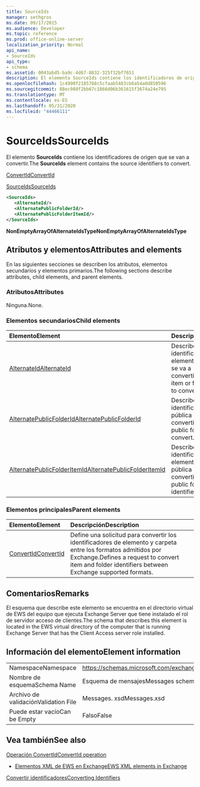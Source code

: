 ```yaml
---
title: SourceIds
manager: sethgros
ms.date: 09/17/2015
ms.audience: Developer
ms.topic: reference
ms.prod: office-online-server
localization_priority: Normal
api_name:
- SourceIds
api_type:
- schema
ms.assetid: 0043abd5-ba9c-4d67-8832-325f32bf7651
description: El elemento SourceIds contiene los identificadores de origen que se van a convertir.
ms.openlocfilehash: 1c4990f2185788c5cfaab5483cb6a54a0d850596
ms.sourcegitcommit: 88ec988f2bb67c1866d06b361615f3674a24e795
ms.translationtype: MT
ms.contentlocale: es-ES
ms.lasthandoff: 05/31/2020
ms.locfileid: "44466111"
---
```

# <a name="sourceids"></a><span data-ttu-id="641c8-103">SourceIds</span><span class="sxs-lookup"><span data-stu-id="641c8-103">SourceIds</span></span>

<span data-ttu-id="641c8-104">El elemento **SourceIds** contiene los identificadores de origen que se van a convertir.</span><span class="sxs-lookup"><span data-stu-id="641c8-104">The **SourceIds** element contains the source identifiers to convert.</span></span> 
  
[<span data-ttu-id="641c8-105">ConvertId</span><span class="sxs-lookup"><span data-stu-id="641c8-105">ConvertId</span></span>](convertid.md)
  
[<span data-ttu-id="641c8-106">SourceIds</span><span class="sxs-lookup"><span data-stu-id="641c8-106">SourceIds</span></span>](sourceids.md)
  
```xml
<SourceIds>
   <AlternateId/>
   <AlternatePublicFolderId/>
   <AlternatePublicFolderItemId/>
</SourceIds>
```

 <span data-ttu-id="641c8-107">**NonEmptyArrayOfAlternateIdsType**</span><span class="sxs-lookup"><span data-stu-id="641c8-107">**NonEmptyArrayOfAlternateIdsType**</span></span>
## <a name="attributes-and-elements"></a><span data-ttu-id="641c8-108">Atributos y elementos</span><span class="sxs-lookup"><span data-stu-id="641c8-108">Attributes and elements</span></span>

<span data-ttu-id="641c8-109">En las siguientes secciones se describen los atributos, elementos secundarios y elementos primarios.</span><span class="sxs-lookup"><span data-stu-id="641c8-109">The following sections describe attributes, child elements, and parent elements.</span></span>
  
### <a name="attributes"></a><span data-ttu-id="641c8-110">Atributos</span><span class="sxs-lookup"><span data-stu-id="641c8-110">Attributes</span></span>

<span data-ttu-id="641c8-111">Ninguna.</span><span class="sxs-lookup"><span data-stu-id="641c8-111">None.</span></span>
  
### <a name="child-elements"></a><span data-ttu-id="641c8-112">Elementos secundarios</span><span class="sxs-lookup"><span data-stu-id="641c8-112">Child elements</span></span>

|<span data-ttu-id="641c8-113">**Elemento**</span><span class="sxs-lookup"><span data-stu-id="641c8-113">**Element**</span></span>|<span data-ttu-id="641c8-114">**Descripción**</span><span class="sxs-lookup"><span data-stu-id="641c8-114">**Description**</span></span>|
|:-----|:-----|
|[<span data-ttu-id="641c8-115">AlternateId</span><span class="sxs-lookup"><span data-stu-id="641c8-115">AlternateId</span></span>](alternateid.md) <br/> |<span data-ttu-id="641c8-116">Describe un identificador de elemento o carpeta que se va a convertir.</span><span class="sxs-lookup"><span data-stu-id="641c8-116">Describes an item or folder identifier to convert.</span></span>  <br/> |
|[<span data-ttu-id="641c8-117">AlternatePublicFolderId</span><span class="sxs-lookup"><span data-stu-id="641c8-117">AlternatePublicFolderId</span></span>](alternatepublicfolderid.md) <br/> |<span data-ttu-id="641c8-118">Describe un identificador de carpeta pública que se va a convertir.</span><span class="sxs-lookup"><span data-stu-id="641c8-118">Describes a public folder identifier to convert.</span></span>  <br/> |
|[<span data-ttu-id="641c8-119">AlternatePublicFolderItemId</span><span class="sxs-lookup"><span data-stu-id="641c8-119">AlternatePublicFolderItemId</span></span>](alternatepublicfolderitemid.md) <br/> |<span data-ttu-id="641c8-120">Describe un identificador de elemento de carpeta pública que se va a convertir.</span><span class="sxs-lookup"><span data-stu-id="641c8-120">Describes a public folder item identifier to convert.</span></span>  <br/> |
   
### <a name="parent-elements"></a><span data-ttu-id="641c8-121">Elementos principales</span><span class="sxs-lookup"><span data-stu-id="641c8-121">Parent elements</span></span>

|<span data-ttu-id="641c8-122">**Elemento**</span><span class="sxs-lookup"><span data-stu-id="641c8-122">**Element**</span></span>|<span data-ttu-id="641c8-123">**Descripción**</span><span class="sxs-lookup"><span data-stu-id="641c8-123">**Description**</span></span>|
|:-----|:-----|
|[<span data-ttu-id="641c8-124">ConvertId</span><span class="sxs-lookup"><span data-stu-id="641c8-124">ConvertId</span></span>](convertid.md) <br/> |<span data-ttu-id="641c8-125">Define una solicitud para convertir los identificadores de elemento y carpeta entre los formatos admitidos por Exchange.</span><span class="sxs-lookup"><span data-stu-id="641c8-125">Defines a request to convert item and folder identifiers between Exchange supported formats.</span></span>  <br/> |
   
## <a name="remarks"></a><span data-ttu-id="641c8-126">Comentarios</span><span class="sxs-lookup"><span data-stu-id="641c8-126">Remarks</span></span>

<span data-ttu-id="641c8-127">El esquema que describe este elemento se encuentra en el directorio virtual de EWS del equipo que ejecuta Exchange Server que tiene instalado el rol de servidor acceso de clientes.</span><span class="sxs-lookup"><span data-stu-id="641c8-127">The schema that describes this element is located in the EWS virtual directory of the computer that is running Exchange Server that has the Client Access server role installed.</span></span>
  
## <a name="element-information"></a><span data-ttu-id="641c8-128">Información del elemento</span><span class="sxs-lookup"><span data-stu-id="641c8-128">Element information</span></span>

|||
|:-----|:-----|
|<span data-ttu-id="641c8-129">Namespace</span><span class="sxs-lookup"><span data-stu-id="641c8-129">Namespace</span></span>  <br/> |https://schemas.microsoft.com/exchange/services/2006/messages  <br/> |
|<span data-ttu-id="641c8-130">Nombre de esquema</span><span class="sxs-lookup"><span data-stu-id="641c8-130">Schema Name</span></span>  <br/> |<span data-ttu-id="641c8-131">Esquema de mensajes</span><span class="sxs-lookup"><span data-stu-id="641c8-131">Messages schema</span></span>  <br/> |
|<span data-ttu-id="641c8-132">Archivo de validación</span><span class="sxs-lookup"><span data-stu-id="641c8-132">Validation File</span></span>  <br/> |<span data-ttu-id="641c8-133">Messages. xsd</span><span class="sxs-lookup"><span data-stu-id="641c8-133">Messages.xsd</span></span>  <br/> |
|<span data-ttu-id="641c8-134">Puede estar vacío</span><span class="sxs-lookup"><span data-stu-id="641c8-134">Can be Empty</span></span>  <br/> |<span data-ttu-id="641c8-135">Falso</span><span class="sxs-lookup"><span data-stu-id="641c8-135">False</span></span>  <br/> |
   
## <a name="see-also"></a><span data-ttu-id="641c8-136">Vea también</span><span class="sxs-lookup"><span data-stu-id="641c8-136">See also</span></span>



[<span data-ttu-id="641c8-137">Operación ConvertId</span><span class="sxs-lookup"><span data-stu-id="641c8-137">ConvertId operation</span></span>](convertid-operation.md)


- [<span data-ttu-id="641c8-138">Elementos XML de EWS en Exchange</span><span class="sxs-lookup"><span data-stu-id="641c8-138">EWS XML elements in Exchange</span></span>](ews-xml-elements-in-exchange.md)


[<span data-ttu-id="641c8-139">Convertir identificadores</span><span class="sxs-lookup"><span data-stu-id="641c8-139">Converting Identifiers</span></span>](https://msdn.microsoft.com/library/a5391746-b6ef-4f48-8fc8-8255258651aa%28Office.15%29.aspx)

